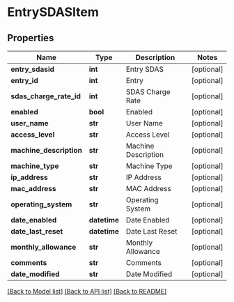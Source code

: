 # EntrySDASItem

## Properties
Name | Type | Description | Notes
------------ | ------------- | ------------- | -------------
**entry_sdasid** | **int** | Entry SDAS | [optional] 
**entry_id** | **int** | Entry | [optional] 
**sdas_charge_rate_id** | **int** | SDAS Charge Rate | [optional] 
**enabled** | **bool** | Enabled | [optional] 
**user_name** | **str** | User Name | [optional] 
**access_level** | **str** | Access Level | [optional] 
**machine_description** | **str** | Machine Description | [optional] 
**machine_type** | **str** | Machine Type | [optional] 
**ip_address** | **str** | IP Address | [optional] 
**mac_address** | **str** | MAC Address | [optional] 
**operating_system** | **str** | Operating System | [optional] 
**date_enabled** | **datetime** | Date Enabled | [optional] 
**date_last_reset** | **datetime** | Date Last Reset | [optional] 
**monthly_allowance** | **str** | Monthly Allowance | [optional] 
**comments** | **str** | Comments | [optional] 
**date_modified** | **str** | Date Modified | [optional] 

[[Back to Model list]](../README.md#documentation-for-models) [[Back to API list]](../README.md#documentation-for-api-endpoints) [[Back to README]](../README.md)


